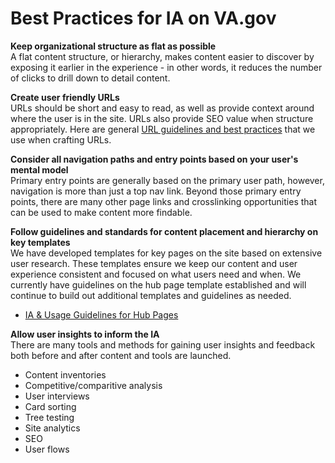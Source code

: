 # Best Practices for IA on VA.gov

**Keep organizational structure as flat as possible** <br>
A flat content structure, or hierarchy, makes content easier to discover by exposing it earlier in the experience - in other words, it  reduces the number of clicks to drill down to detail content.  

**Create user friendly URLs**<br>
URLs should be short and easy to read, as well as provide context around where the user is in the site.  URLs also provide SEO value when structure appropriately. Here are general [URL guidelines and best practices](https://github.com/department-of-veterans-affairs/va.gov-team/blob/master/platform/information-architecture/url-process-and-guidelines.md) that we use when crafting URLs. 

**Consider all navigation paths and entry points based on your user's mental model**<br>
Primary entry points are generally based on the primary user path, however, navigation is more than just a top nav link. Beyond those primary entry points, there are many other page links and crosslinking opportunities that can be used to make content more findable. 

**Follow guidelines and standards for content placement and hierarchy on key templates**<br>
We have developed templates for key pages on the site based on extensive user research.  These templates ensure we keep our content and user experience consistent and focused on what users need and when. We currently have guidelines on the hub page template established and will continue to build out additional templates and guidelines as needed. 
-	[IA & Usage Guidelines for Hub Pages](https://github.com/department-of-veterans-affairs/va.gov-team/blob/master/platform/information-architecture/template-guidelines-hub-page.md)

**Allow user insights to inform the IA**<br>
There are many tools and methods for gaining user insights and feedback both before and after content and tools are launched. 
-	Content inventories
-	Competitive/comparitive analysis
-	User interviews
-	Card sorting
-	Tree testing
- Site analytics
- SEO
- User flows


<!-- Not ready to communicate XML sitemap standards
**Use the XML Sitemap to improve SEO**
The XML sitemap is a simple way to contribute to SEO. Review the guidelines to determine what pages are appropriate for the XML sitemap.
[XML Sitemap guidelines] *add link* -->
